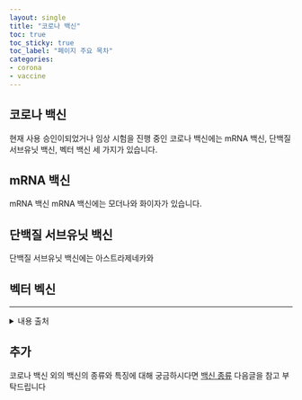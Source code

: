 ```yaml
---
layout: single
title: "코로나 백신" 
toc: true
toc_sticky: true
toc_label: "페이지 주요 목차"
categories:
- corona
- vaccine
---
```


## 코로나 백신

현재 사용 승인이되었거나 임상 시험을 진행 중인 코로나 백신에는 mRNA 백신, 단백질 서브유닛 백신, 벡터 백신 세 가지가 있습니다.

## mRNA 백신
mRNA 백신
mRNA 백신에는 모더나와 화이자가 있습니다.

## 단백질 서브유닛 백신

단백질 서브유닛 백신에는 아스트라제네카와 

## 벡터 벡신


---
<details>
<summary>내용 출처</summary>
<div markdown="1">       

[COVID-19 백신의 작용 이해](https://korean.cdc.gov/coronavirus/2019-ncov/vaccines/different-vaccines/how-they-work.html)  
[코로나19예방접종](https://ncv.kdca.go.kr/menu.es?mid=a10116010000) 
  
</div>
</details>

## 추가
코로나 백신 외의 백신의 종류와 특징에 대해 궁금하시다면 [백신 종류](https://yxxn-seo.github.io/vaccine/%EB%B0%B1%EC%8B%A0%EC%A2%85%EB%A5%98/) 다음글을 참고 부탁드립니다
